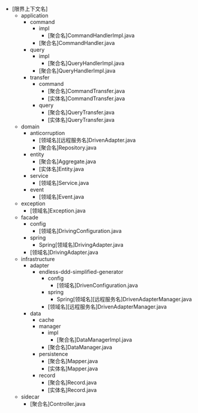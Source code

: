 - [限界上下文名]
    - application
        - command
            - impl
                - [聚合名]CommandHandlerImpl.java
            - [聚合名]CommandHandler.java
        - query
            - impl
                - [聚合名]QueryHandlerImpl.java
            - [聚合名]QueryHandlerImpl.java
        - transfer
            - command
                - [聚合名]CommandTransfer.java
                - [实体名]CommandTransfer.java
            - query
                - [聚合名]QueryTransfer.java
                - [实体名]QueryTransfer.java
    - domain
        - anticorruption
            - [领域名][远程服务名]DrivenAdapter.java
            - [聚合名]Repository.java
        - entity
            - [聚合名]Aggregate.java
            - [实体名]Entity.java
        - service
            - [领域名]Service.java
        - event
            - [领域名]Event.java
    - exception
        - [领域名]Exception.java
    - facade
        - config
            - [领域名]DrivingConfiguration.java
        - spring
            - Spring[领域名]DrivingAdapter.java
        - [领域名]DrivingAdapter.java
    - infrastructure
        - adapter
            - endless-ddd-simplified-generator
                - config
                    - [领域名]DrivenConfiguration.java
                - spring
                    - Spring[领域名][远程服务名]DrivenAdapterManager.java
                - [领域名][远程服务名]DrivenAdapterManager.java
        - data
            - cache
            - manager
                - impl
                    - [聚合名]DataManagerImpl.java
                - [聚合名]DataManager.java
            - persistence
                - [聚合名]Mapper.java
                - [实体名]Mapper.java
            - record
                - [聚合名]Record.java
                - [实体名]Record.java
    - sidecar
        - [聚合名]Controller.java
